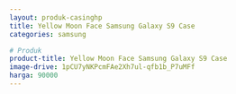 ```yaml
---
layout: produk-casinghp
title: Yellow Moon Face Samsung Galaxy S9 Case
categories: samsung

# Produk
product-title: Yellow Moon Face Samsung Galaxy S9 Case
image-drive: 1pCU7yNKPcmFAe2Xh7ul-qfb1b_P7uMFf
harga: 90000
---
```

